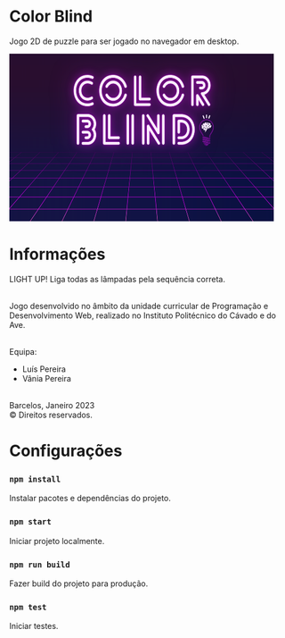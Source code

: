 # Color Blind
Jogo 2D de puzzle para ser jogado no navegador em desktop.

<img width="475" height="300" src="src/assets/backgrounds/menu-background.png">


# Informações
LIGHT UP! Liga todas as lâmpadas pela sequência correta.<br /><br />

Jogo desenvolvido no âmbito da unidade curricular de
Programação e Desenvolvimento Web,
realizado no Instituto Politécnico do Cávado e do Ave.<br /><br />

Equipa:<br />
- Luís Pereira<br />
- Vânia Pereira<br /><br />

Barcelos, Janeiro 2023<br />
© Direitos reservados.


# Configurações

### `npm install`
Instalar pacotes e dependências do projeto.

### `npm start`
Iniciar projeto localmente.

### `npm run build`
Fazer build do projeto para produção.

### `npm test`
Iniciar testes.
